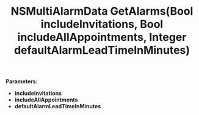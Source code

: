 ﻿---
uid: crmscript_ref_NSAppointmentAgent_GetAlarms
title: NSMultiAlarmData GetAlarms(Bool includeInvitations, Bool includeAllAppointments, Integer defaultAlarmLeadTimeInMinutes)
intellisense: NSAppointmentAgent.GetAlarms
keywords: NSAppointmentAgent, GetAlarms
so.topic: reference
---



**Parameters:**
 - **includeInvitations** 
 - **includeAllAppointments** 
 - **defaultAlarmLeadTimeInMinutes** 
